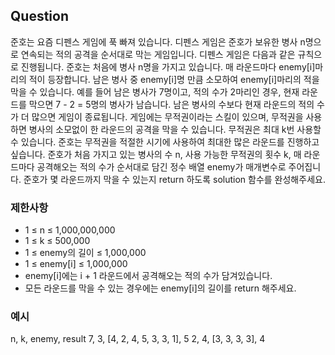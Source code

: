 ## Question   
준호는 요즘 디펜스 게임에 푹 빠져 있습니다. 디펜스 게임은 준호가 보유한 병사 n명으로 연속되는 적의 공격을 순서대로 막는 게임입니다. 디펜스 게임은 다음과 같은 규칙으로 진행됩니다.
준호는 처음에 병사 n명을 가지고 있습니다.
매 라운드마다 enemy[i]마리의 적이 등장합니다.
남은 병사 중 enemy[i]명 만큼 소모하여 enemy[i]마리의 적을 막을 수 있습니다.
예를 들어 남은 병사가 7명이고, 적의 수가 2마리인 경우, 현재 라운드를 막으면 7 - 2 = 5명의 병사가 남습니다.
남은 병사의 수보다 현재 라운드의 적의 수가 더 많으면 게임이 종료됩니다.
게임에는 무적권이라는 스킬이 있으며, 무적권을 사용하면 병사의 소모없이 한 라운드의 공격을 막을 수 있습니다.
무적권은 최대 k번 사용할 수 있습니다.
준호는 무적권을 적절한 시기에 사용하여 최대한 많은 라운드를 진행하고 싶습니다.
준호가 처음 가지고 있는 병사의 수 n, 사용 가능한 무적권의 횟수 k, 매 라운드마다 공격해오는 적의 수가 순서대로 담긴 정수 배열 enemy가 매개변수로 주어집니다. 준호가 몇 라운드까지 막을 수 있는지 return 하도록 solution 함수를 완성해주세요.   

### 제한사항   
* 1 ≤ n ≤ 1,000,000,000
* 1 ≤ k ≤ 500,000
* 1 ≤ enemy의 길이 ≤ 1,000,000
* 1 ≤ enemy[i] ≤ 1,000,000
* enemy[i]에는 i + 1 라운드에서 공격해오는 적의 수가 담겨있습니다.
* 모든 라운드를 막을 수 있는 경우에는 enemy[i]의 길이를 return 해주세요.

### 예시   
n, k, enemy, result
7, 3, [4, 2, 4, 5, 3, 3, 1], 5
2, 4, [3, 3, 3, 3], 4